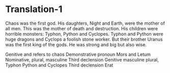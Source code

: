 # Translation-1

Chaos was the first god. His daughters, Night and Earth, were the mother of all men. This was the mother of death and destruction. His children were horrible monsters: Typhon, Python and Cyclopes. Typhon and Python were huge dragons and Cyclops a foolish stone worker. But their brother Uranus was the first king of the gods. He was strong and big but also wise.

Genitive and refers to chaos
Demonstrative pronoun
Mors and Letum
Nominative, plural, masculine
Third declension
Genitive masculine plural, Typhon Python and Cyclopes
Third declension
Erat
